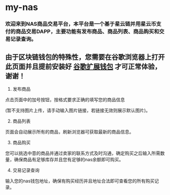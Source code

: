 # my-nas


### 欢迎来到NAS商品交易平台，本平台是一个基于星云链并用星云币支付的商品交易DAPP，主要功能有发布商品、商品列表、商品购买和交易记录查询。
## 由于区块链钱包的特殊性，您需要在谷歌浏览器上打开此页面并且提前安装好 [谷歌扩展钱包](https://github.com/ChengOrangeJu/WebExtensionWallet) 才可正常体验，谢谢！

1. 发布商品

点击页面中的加号按钮，按格式要求正确的填写您的商品信息

(暂不支持图片上传，请手动输入图片链接，若链接无效则展示默认图片)。

2. 商品列表

页面会自动展示所有的商品，刷新浏览器可获取最新的商品信息。

3. 商品购买

您可以挑选中意的商品并通过卖家的联系方式及时沟通，确定购买之后输入所需数量，确保商品有足够库存并且您有足够的nas余额即可购买。

4. 交易记录查询

输入您的nas钱包地址，确保有购买经历并且地址合法即可查看您的所有购买记录。
